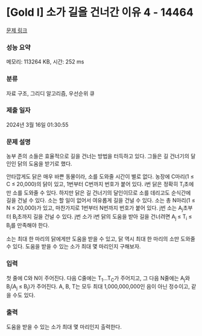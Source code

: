 # [Gold I] 소가 길을 건너간 이유 4 - 14464 

[문제 링크](https://www.acmicpc.net/problem/14464) 

### 성능 요약

메모리: 113264 KB, 시간: 252 ms

### 분류

자료 구조, 그리디 알고리즘, 우선순위 큐

### 제출 일자

2024년 3월 16일 01:30:55

### 문제 설명

<p>농부 존의 소들은 효율적으로 길을 건너는 방법을 터득하고 있다. 그들은 길 건너기의 달인인 닭의 도움을 받기로 했다.</p>

<p>안타깝게도 닭은 매우 바쁜 동물이라, 소를 도와줄 시간이 별로 없다. 농장에 C마리(1 ≤ C ≤ 20,000)의 닭이 있고, 1번부터 C번까지 번호가 붙어 있다. i번 닭은 정확히 T<sub>i</sub>초에만 소를 도와줄 수 있다. 하지만 닭은 길 건너기의 달인이므로 소를 데리고도 순식간에 길을 건널 수 있다. 소는 할 일이 없어서 여유롭게 길을 건널 수 있다. 소는 총 N마리(1 ≤ N ≤ 20,000)가 있고, 마찬가지로 1번부터 N번까지 번호가 붙어 있다. j번 소는 A<sub>j</sub>초부터 B<sub>j</sub>초까지 길을 건널 수 있다. j번 소가 i번 닭의 도움을 받아 길을 건너려면  A<sub>j </sub>≤ T<sub>i</sub> ≤ B<sub>j</sub>를 만족해야 한다.</p>

<p>소는 최대 한 마리의 닭에게만 도움을 받을 수 있고, 닭 역시 최대 한 마리의 소만 도와줄 수 있다. 도움을 받을 수 있는 소가 최대 몇 마리인지 구해보자.</p>

### 입력 

 <p>첫 줄에 C와 N이 주어진다. 다음 C줄에는 T<sub>1</sub>…T<sub>C</sub>가 주어지고, 그 다음 N줄에는 A<sub>j</sub>와 B<sub>j</sub>(A<sub>j </sub>≤ B<sub>j</sub>)가 주어진다. A, B, T는 모두 최대 1,000,000,000인 음이 아닌 정수이고, 같을 수도 있다.</p>

### 출력 

 <p>도움을 받을 수 있는 소가 최대 몇 마리인지 출력한다.</p>

